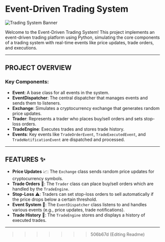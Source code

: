 # Event-Driven Trading System

![Trading System Banner](https://via.placeholder.com/1200x300.png?text=Event-Driven+Trading+System)

Welcome to the Event-Driven Trading System! This project implements an event-driven trading platform using Python, simulating the core components of a trading system with real-time events like price updates, trade orders, and executions.

---

## PROJECT OVERVIEW

### Key Components:
- **Event**: A base class for all events in the system.
- **EventDispatcher**: The central dispatcher that manages events and sends them to listeners.
- **Exchange**: Simulates a cryptocurrency exchange that generates random price updates.
- **Trader**: Represents a trader who places buy/sell orders and sets stop-loss orders.
- **TradeEngine**: Executes trades and stores trade history.
- **Events**: Key events like `TradeOrderEvent`, `TradeExecutedEvent`, and `TradeNotificationEvent` are dispatched and processed.

---

## FEATURES ✨

- **Price Updates** 📈: The `Exchange` class sends random price updates for cryptocurrency symbols.
- **Trade Orders** 💸: The `Trader` class can place buy/sell orders which are handled by the `TradeEngine`.
- **Stop-Loss** ⚠️: Traders can set stop-loss orders to sell automatically if the price drops below a certain threshold.
- **Event System** 🔄: The `EventDispatcher` class listens to and handles various events (e.g., price updates, trade notifications).
- **Trade History** 📜: The `TradeEngine` stores and displays a history of executed trades.

---
>>>>>>> 506b67d (Editing Readme)
